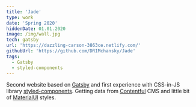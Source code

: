 ```yaml
---
title: 'Jade'
type: work
date: 'Spring 2020'
hiddenDate: 01.01.2020
image: /img/wall.jpg
tech: gatsby
url: 'https://dazzling-carson-3863ce.netlify.com/'
githubUrl: 'https://github.com/DRIMchansky/Jade'
tags:
  - Gatsby
  - styled-components
---
```


Second website based on [Gatsby](https://www.gatsbyjs.org/) and first experience with CSS-in-JS library [styled-components](https://styled-components.com/). Getting data from [Contentful](https://www.contentful.com/) CMS and little bit of [MaterialUI](https://material-ui.com) styles.
